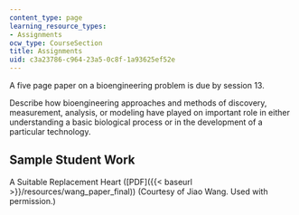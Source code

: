 ```yaml
---
content_type: page
learning_resource_types:
- Assignments
ocw_type: CourseSection
title: Assignments
uid: c3a23786-c964-23a5-0c8f-1a93625ef52e
---
```


A five page paper on a bioengineering problem is due by session 13.

Describe how bioengineering approaches and methods of discovery, measurement, analysis, or modeling have played on important role in either understanding a basic biological process or in the development of a particular technology.

Sample Student Work
-------------------

A Suitable Replacement Heart ([PDF]({{< baseurl >}}/resources/wang_paper_final)) (Courtesy of Jiao Wang. Used with permission.)